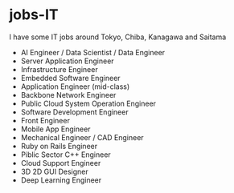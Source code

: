 # jobs-IT
I have some IT jobs around Tokyo, Chiba, Kanagawa and Saitama

- AI Engineer / Data Scientist / Data Engineer
- Server Application Engineer
- Infrastructure Engineer
- Embedded Software Engineer
- Application Engineer (mid-class)
- Backbone Network Engineer
- Public Cloud System Operation Engineer
- Software Development Engineer
- Front Engineer
- Mobile App Engineer
- Mechanical Engineer / CAD Engineer
- Ruby on Rails Engineer
- Piblic Sector C++ Engineer
- Cloud Support Engineer
- 3D 2D GUI Designer
- Deep Learning Engineer
